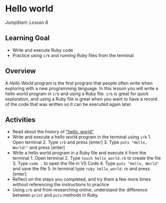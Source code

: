 # Hello world

_JumpStart: Lesson 8_

## Learning Goal

* Write and execute Ruby code
* Practice using `irb` and running Ruby files from the terminal

## Overview

A _Hello World_ program is the first program that people often write when exploring with a new programming language. In this lesson you will write a hello world program in `irb` and using a Ruby file. `irb` is great for quick exploration, and using a Ruby file is great when you want to have a record of the code that was written so it can be executed again later.

## Activities

* Read about the history of ["hello, world"](https://en.wikipedia.org/wiki/%22Hello,_World!%22_program)
* Write and execute a hello world program in the terminal using `irb`
		1. Open terminal
		2. Type `irb` and press [enter]
		3. Type `puts "Hello, World!"` and press [enter]
* Write a hello world program in a Ruby file and execute it from the terminal
		1. Open terminal
		2. Type `touch hello_world.rb` to create the file
		3. Type `code .` to open the file in VS Code
		4. Type `puts "Hello, World"` and save the file
		5. In terminal type `ruby hello_world.rb` and press [enter]
* Reflect on the steps you completed, and try them a few more times without referencing the instructions to practice
* Using `irb` and from researching online, understand the difference between `print` and `puts` methods in Ruby.
